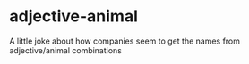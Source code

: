 adjective-animal
================

A little joke about how companies seem to get the names from adjective/animal combinations